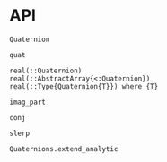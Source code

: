 # API

```@docs
Quaternion
```

```@docs
quat
```

```@docs
real(::Quaternion)
real(::AbstractArray{<:Quaternion})
real(::Type{Quaternion{T}}) where {T}
```

```@docs
imag_part
```

```@docs
conj
```

```@docs
slerp
```

```@docs
Quaternions.extend_analytic
```
